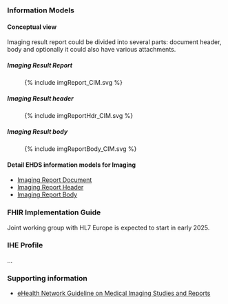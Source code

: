 ### Information Models
#### Conceptual view

Imaging result report could be divided into several parts: document header, body and optionally it could also have various attachments.

##### Imaging Result Report
<figure>
  {% include imgReport_CIM.svg %}
</figure>

##### Imaging Result header
<figure>
  {% include imgReportHdr_CIM.svg %}
</figure>

##### Imaging Result body
<figure>
  {% include imgReportBody_CIM.svg %}
</figure>

#### Detail EHDS information models for Imaging
- [Imaging Report Document](StructureDefinition-EHDSImagingReport.html)
- [Imaging Report Header](StructureDefinition-EHDSImagingReportHeader.html)
- [Imaging Report Body](StructureDefinition-EHDSImagingReportBody.html)


### FHIR Implementation Guide

Joint working group with HL7 Europe is expected to start in early 2025.

### IHE Profile
...

### Supporting information
- [eHealth Network Guideline on Medical Imaging Studies and Reports](https://health.ec.europa.eu/document/download/0079ad26-8f8f-435b-9472-3cd8625f4220_en?filename=ehn_mi_guidelines_en.pdf)